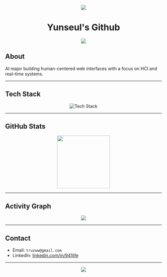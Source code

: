<p align="center">
  <img src="https://capsule-render.vercel.app/api?type=waving&color=0:AEC2F0,100:F5F7FA&height=120&section=header"/>
</p>
<h1 align="center">Yunseul's Github</h1>
<p align="center">
  <img src="https://readme-typing-svg.demolab.com?font=Fira+Code&size=24&pause=1000&color=3F3D56&center=true&vCenter=true&width=435&lines=Frontend+Developer;AI+Engineering+Student;Clean+UI+%26+Fast+UX" />
</p>

## About

AI major building human-centered web interfaces with a focus on HCI and real-time systems.

---

## Tech Stack

<div align="center">
  <img src="https://skillicons.dev/icons?i=react,js,python,firebase,cpp,html,css,node,redux,flutter,fast,docker" alt="Tech Stack" />
</div>

---

## GitHub Stats

<div align="center">
  <img height="170em" src="https://github-readme-stats.vercel.app/api/top-langs/?username=941-life&layout=compact&theme=tokyonight&hide_border=true"/>
</div>

---

## Activity Graph

<div align="center">
  <img src="https://github-readme-activity-graph.vercel.app/graph?username=941-life&theme=github-compact&area=true&hide_border=true"/>
</div>

---

## Contact

- Email: `truzww@gmail.com`
- LinkedIn: [linkedin.com/in/941life](https://linkedin.com/in/941life)

---

<p align="center">
  <img src="https://capsule-render.vercel.app/api?type=waving&color=0:F5F7FA,100:AEC2F0&height=120&section=footer"/>
</p>
